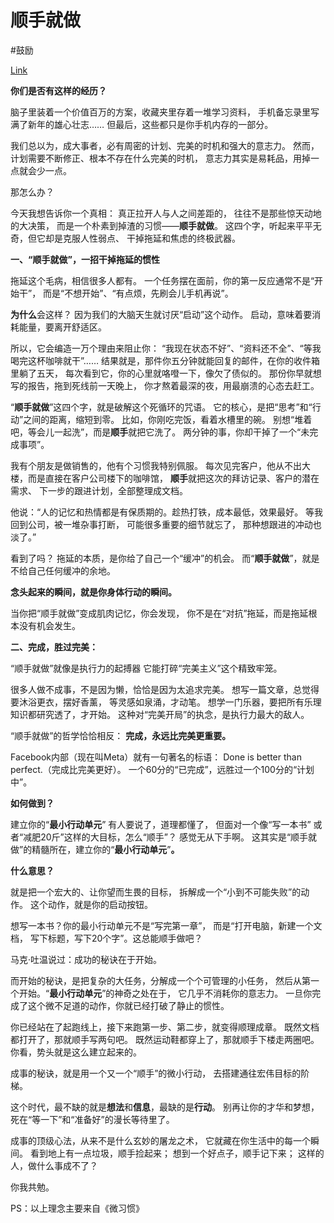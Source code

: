 
# 顺手就做

#鼓励

[Link](https://mp.weixin.qq.com/s/mlqw0PRddTwC5rFcZsMuyQ)

**你们是否有这样的经历？**

脑子里装着一个价值百万的方案，收藏夹里存着一堆学习资料， 
手机备忘录里写满了新年的雄心壮志……
但最后，这些都只是你手机内存的一部分。

我们总以为，成大事者，必有周密的计划、完美的时机和强大的意志力。
然而，计划需要不断修正、根本不存在什么完美的时机，
意志力其实是易耗品，用掉一点就会少一点。

那怎么办？

今天我想告诉你一个真相： 真正拉开人与人之间差距的， 
往往不是那些惊天动地的大决策， 
而是一个朴素到掉渣的习惯——**顺手就做**。
这四个字，听起来平平无奇，但它却是克服人性弱点、
干掉拖延和焦虑的终极武器。

**一、“顺手就做”，一招干掉拖延的惯性**

拖延这个毛病，相信很多人都有。
一个任务摆在面前，你的第一反应通常不是“开始干”，
而是“不想开始”、“有点烦，先刷会儿手机再说”。

**为什么**会这样？
因为我们的大脑天生就讨厌“启动”这个动作。
启动，意味着要消耗能量，要离开舒适区。

所以，它会编造一万个理由来阻止你：
“我现在状态不好”、“资料还不全”、“等我喝完这杯咖啡就干”……
结果就是，那件你五分钟就能回复的邮件，在你的收件箱里躺了五天，
每次看到它，你的心里就咯噔一下，像欠了债似的。
那份你早就想写的报告，拖到死线前一天晚上，
你才熬着最深的夜，用最崩溃的心态去赶工。

“**顺手就做**”这四个字，就是破解这个死循环的咒语。
它的核心，是把“思考”和“行动”之间的距离，缩短到零。
比如，你刚吃完饭，看着水槽里的碗。
别想“堆着吧，等会儿一起洗”，而是**顺手**就把它洗了。
两分钟的事，你却干掉了一个“未完成事项”。

我有个朋友是做销售的，他有个习惯我特别佩服。
每次见完客户，他从不出大楼，而是直接在客户公司楼下的咖啡馆，
**顺手**就把这次的拜访记录、客户的潜在需求、
下一步的跟进计划，全部整理成文档。

他说：“人的记忆和热情都是有保质期的。趁热打铁，成本最低，效果最好。
等我回到公司，被一堆杂事打断， 可能很多重要的细节就忘了，
那种想跟进的冲动也淡了。”

看到了吗？ 拖延的本质，是你给了自己一个“缓冲”的机会。
而“**顺手就做**”，就是不给自己任何缓冲的余地。

**念头起来的瞬间，就是你身体行动的瞬间。**

当你把“顺手就做”变成肌肉记忆，你会发现，
你不是在“对抗”拖延，而是拖延根本没有机会发生。

**二、完成，胜过完美：**

“顺手就做”就像是执行力的起搏器 它能打碎“完美主义”这个精致牢笼。

很多人做不成事，不是因为懒，恰恰是因为太追求完美。
想写一篇文章，总觉得要沐浴更衣，摆好香薰，
等灵感如泉涌，才动笔。 
想学一门乐器，要把所有乐理知识都研究透了，才开始。
这种对“完美开局”的执念，是执行力最大的敌人。

“顺手就做”的哲学恰恰相反：
**完成，永远比完美更重要。**

Facebook内部（现在叫Meta）就有一句著名的标语：
Done is better than perfect.（完成比完美更好）。
一个60分的“已完成”，远胜过一个100分的“计划中”。

**如何做到？**

建立你的“**最小行动单元**”
有人要说了，道理都懂了， 但面对一个像“写一本书”
或者“减肥20斤”这样的大目标，怎么“顺手”？ 感觉无从下手啊。
这其实是“顺手就做”的精髓所在，建立你的“**最小行动单元**”**。**

**什么意思？**

就是把一个宏大的、让你望而生畏的目标，
拆解成一个“小到不可能失败”的动作。
这个动作，就是你的启动按钮。

想写一本书？你的最小行动单元不是“写完第一章”，
而是“打开电脑，新建一个文档，
写下标题，写下20个字”。这总能顺手做吧？

马克·吐温说过：成功的秘诀在于开始。

而开始的秘诀，是把复杂的大任务，分解成一个个可管理的小任务，
然后从第一个开始。“**最小行动单元**”的神奇之处在于，
它几乎不消耗你的意志力。
一旦你完成了这个微不足道的动作，你就已经打破了静止的惯性。

你已经站在了起跑线上，接下来跑第一步、第二步，就变得顺理成章。
既然文档都打开了，那就顺手写两句吧。
既然运动鞋都穿上了，那就顺手下楼走两圈吧。
你看，势头就是这么建立起来的。

成事的秘诀，就是用一个又一个“顺手”的微小行动，
去搭建通往宏伟目标的阶梯。

这个时代，最不缺的就是**想法**和**信息**，最缺的是**行动**。
别再让你的才华和梦想，死在“等一下”和“准备好”的漫长等待里了。

成事的顶级心法，从来不是什么玄妙的屠龙之术，
它就藏在你生活中的每一个瞬间。
看到地上有一点垃圾，顺手捡起来；
想到一个好点子，顺手记下来；
这样的人，做什么事成不了？

你我共勉。

PS：以上理念主要来自《微习惯》